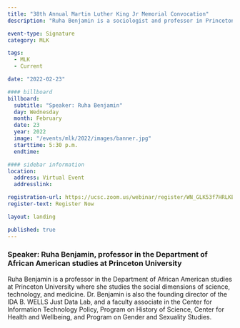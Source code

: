 ```yaml
---
title: "38th Annual Martin Luther King Jr Memorial Convocation"
description: "Ruha Benjamin is a sociologist and professor in Princeton University’s Department of African American Studies whose work focuses on the relationship between innovation and equity, particularly at the intersection of race, justice, and technology. "

event-type: Signature
category: MLK

tags:
  - MLK
  - Current

date: "2022-02-23"

#### billboard
billboard:
  subtitle: "Speaker: Ruha Benjamin"
  day: Wednesday
  month: February
  date: 23
  year: 2022
  image: "/events/mlk/2022/images/banner.jpg"
  starttime: 5:30 p.m.
  endtime: 

#### sidebar information
location:
  address: Virtual Event
  addresslink: 

registration-url: https://ucsc.zoom.us/webinar/register/WN_GLK53f7HRLKEScMR667XyA
register-text: Register Now

layout: landing

published: true
---
```


### Speaker: Ruha Benjamin, professor in the Department of African American studies at Princeton University

Ruha Benjamin is a professor in the Department of African American studies at Princeton University where she studies the social dimensions of science, technology, and medicine. Dr. Benjamin is also the founding director of the IDA B. WELLS Just Data Lab, and a faculty associate in the Center for Information Technology Policy, Program on History of Science, Center for Health and Wellbeing, and Program on Gender and Sexuality Studies. 
